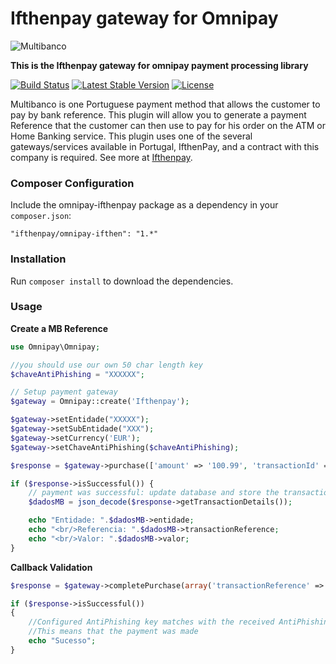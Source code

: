 Ifthenpay gateway for Omnipay
==============
![Multibanco](https://raw.githubusercontent.com/ifthenpay/omnipay-ifthenpay/master/mb.png)

**This is the Ifthenpay gateway for omnipay payment processing library**

[![Build Status](https://travis-ci.org/ifthenpay/omnipay-ifthenpay.svg?branch=master)](https://travis-ci.org/ifthenpay/omnipay-ifthenpay)
[![Latest Stable Version](https://poser.pugx.org/ifthenpay/omnipay-ifthenpay/v/stable)](https://packagist.org/packages/ifthenpay/omnipay-ifthenpay) [![License](https://poser.pugx.org/ifthenpay/omnipay-ifthenpay/license)](https://packagist.org/packages/ifthenpay/omnipay-ifthenpay)

Multibanco is one Portuguese payment method that allows the customer to pay by bank reference.
This plugin will allow you to generate a payment Reference that the customer can then use to pay for his order on the ATM or Home Banking service. This plugin uses one of the several gateways/services available in Portugal, IfthenPay, and a contract with this company is required. See more at [Ifthenpay](https://ifthenpay.com).

### Composer Configuration

Include the omnipay-ifthenpay package as a dependency in your `composer.json`:

    "ifthenpay/omnipay-ifthen": "1.*"

### Installation

Run `composer install` to download the dependencies.

### Usage
**Create a MB Reference**
```php
use Omnipay\Omnipay;

//you should use our own 50 char length key
$chaveAntiPhishing = "XXXXXX";

// Setup payment gateway
$gateway = Omnipay::create('Ifthenpay');

$gateway->setEntidade("XXXXX");
$gateway->setSubEntidade("XXX");
$gateway->setCurrency('EUR');
$gateway->setChaveAntiPhishing($chaveAntiPhishing);

$response = $gateway->purchase(['amount' => '100.99', 'transactionId' => '1'])->send();

if ($response->isSuccessful()) {
    // payment was successful: update database and store the transaction details
    $dadosMB = json_decode($response->getTransactionDetails());

    echo "Entidade: ".$dadosMB->entidade;
    echo "<br/>Referencia: ".$dadosMB->transactionReference;
    echo "<br/>Valor: ".$dadosMB->valor;
}
```

**Callback Validation**

```php
$response = $gateway->completePurchase(array('transactionReference' => '995 000 109','amount' => '100.99','currency' => 'EUR', 'ChaveAntiPhishingCallback' => 'XXXXXX'))->send();

if ($response->isSuccessful())
{
    //Configured AntiPhishing key matches with the received AntiPhishing key
    //This means that the payment was made
    echo "Sucesso";
}
```
